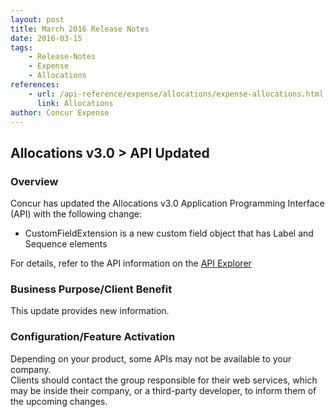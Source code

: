 ```yaml
---
layout: post
title: March 2016 Release Notes
date: 2016-03-15
tags:
    - Release-Notes
    - Expense
    - Allocations
references:
    - url: /api-reference/expense/allocations/expense-allocations.html
      link: Allocations
author: Concur Expense
---
```


## Allocations v3.0 > API Updated

### Overview
Concur has updated the Allocations v3.0 Application Programming Interface (API) with the following change:  
* CustomFieldExtension is a new custom field object that has Label and Sequence elements  

For details, refer to the API information on the [API Explorer]({{site.baseurl}}/api-explorer/v3-0/Allocations.html)

### Business Purpose/Client Benefit
This update provides new information.

### Configuration/Feature Activation
Depending on your product, some APIs may not be available to your company.  
Clients should contact the group responsible for their web services, which may be inside their company, or a third-party developer, to inform them of the upcoming changes.

